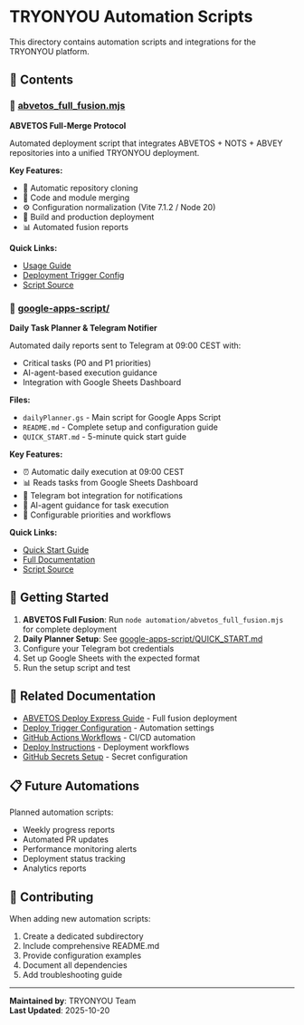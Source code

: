 # TRYONYOU Automation Scripts

This directory contains automation scripts and integrations for the TRYONYOU platform.

## 📁 Contents

### 🔹 [abvetos_full_fusion.mjs](./abvetos_full_fusion.mjs)

**ABVETOS Full-Merge Protocol**

Automated deployment script that integrates ABVETOS + NOTS + ABVEY repositories into a unified TRYONYOU deployment.

**Key Features:**
- 🔄 Automatic repository cloning
- 🔀 Code and module merging
- ⚙️ Configuration normalization (Vite 7.1.2 / Node 20)
- 🚀 Build and production deployment
- 📊 Automated fusion reports

**Quick Links:**
- [Usage Guide](../docs/README_DEPLOY_EXPRESS.md)
- [Deployment Trigger Config](../deploy/deploy_trigger.json)
- [Script Source](./abvetos_full_fusion.mjs)

### 🔹 [google-apps-script/](./google-apps-script/)

**Daily Task Planner & Telegram Notifier**

Automated daily reports sent to Telegram at 09:00 CEST with:
- Critical tasks (P0 and P1 priorities)
- AI-agent-based execution guidance
- Integration with Google Sheets Dashboard

**Files:**
- `dailyPlanner.gs` - Main script for Google Apps Script
- `README.md` - Complete setup and configuration guide
- `QUICK_START.md` - 5-minute quick start guide

**Key Features:**
- ⏰ Automatic daily execution at 09:00 CEST
- 📊 Reads tasks from Google Sheets Dashboard
- 🤖 Telegram bot integration for notifications
- 🎯 AI-agent guidance for task execution
- 🔧 Configurable priorities and workflows

**Quick Links:**
- [Quick Start Guide](./google-apps-script/QUICK_START.md)
- [Full Documentation](./google-apps-script/README.md)
- [Script Source](./google-apps-script/dailyPlanner.gs)

## 🚀 Getting Started

1. **ABVETOS Full Fusion**: Run `node automation/abvetos_full_fusion.mjs` for complete deployment
2. **Daily Planner Setup**: See [google-apps-script/QUICK_START.md](./google-apps-script/QUICK_START.md)
3. Configure your Telegram bot credentials
4. Set up Google Sheets with the expected format
5. Run the setup script and test

## 🔗 Related Documentation

- [ABVETOS Deploy Express Guide](../docs/README_DEPLOY_EXPRESS.md) - Full fusion deployment
- [Deploy Trigger Configuration](../deploy/deploy_trigger.json) - Automation settings
- [GitHub Actions Workflows](../.github/workflows/) - CI/CD automation
- [Deploy Instructions](../DEPLOY_INSTRUCTIONS.md) - Deployment workflows
- [GitHub Secrets Setup](../GITHUB_SECRETS_SETUP_COMPLETE.md) - Secret configuration

## 📋 Future Automations

Planned automation scripts:
- Weekly progress reports
- Automated PR updates
- Performance monitoring alerts
- Deployment status tracking
- Analytics reports

## 🤝 Contributing

When adding new automation scripts:
1. Create a dedicated subdirectory
2. Include comprehensive README.md
3. Provide configuration examples
4. Document all dependencies
5. Add troubleshooting guide

---

**Maintained by**: TRYONYOU Team  
**Last Updated**: 2025-10-20
